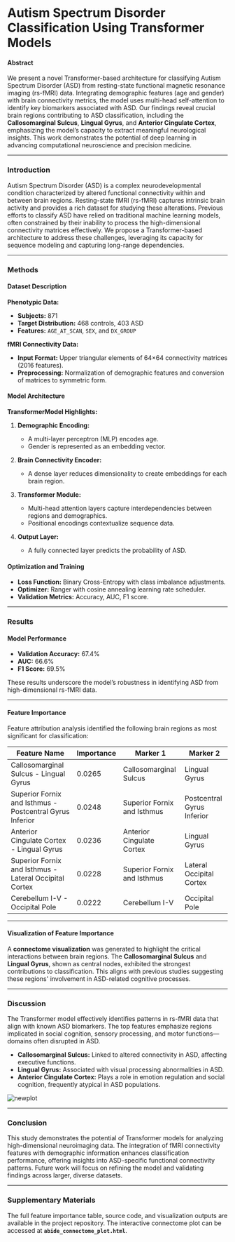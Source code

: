 # **Autism Spectrum Disorder Classification Using Transformer Models** 


#### **Abstract**
We present a novel Transformer-based architecture for classifying Autism Spectrum Disorder (ASD) from resting-state functional magnetic resonance imaging (rs-fMRI) data. Integrating demographic features (age and gender) with brain connectivity metrics, the model uses multi-head self-attention to identify key biomarkers associated with ASD. Our findings reveal crucial brain regions contributing to ASD classification, including the **Callosomarginal Sulcus**, **Lingual Gyrus**, and **Anterior Cingulate Cortex**, emphasizing the model’s capacity to extract meaningful neurological insights. This work demonstrates the potential of deep learning in advancing computational neuroscience and precision medicine.

---

### **Introduction**
Autism Spectrum Disorder (ASD) is a complex neurodevelopmental condition characterized by altered functional connectivity within and between brain regions. Resting-state fMRI (rs-fMRI) captures intrinsic brain activity and provides a rich dataset for studying these alterations. Previous efforts to classify ASD have relied on traditional machine learning models, often constrained by their inability to process the high-dimensional connectivity matrices effectively. We propose a Transformer-based architecture to address these challenges, leveraging its capacity for sequence modeling and capturing long-range dependencies.

---

### **Methods**

#### **Dataset Description**
**Phenotypic Data:**  
- **Subjects:** 871  
- **Target Distribution:** 468 controls, 403 ASD  
- **Features:** `AGE_AT_SCAN`, `SEX`, and `DX_GROUP`  

**fMRI Connectivity Data:**  
- **Input Format:** Upper triangular elements of 64×64 connectivity matrices (2016 features).  
- **Preprocessing:** Normalization of demographic features and conversion of matrices to symmetric form.  

#### **Model Architecture**
**TransformerModel Highlights:**  
1. **Demographic Encoding:**  
   - A multi-layer perceptron (MLP) encodes age.  
   - Gender is represented as an embedding vector.  

2. **Brain Connectivity Encoder:**  
   - A dense layer reduces dimensionality to create embeddings for each brain region.  

3. **Transformer Module:**  
   - Multi-head attention layers capture interdependencies between regions and demographics.  
   - Positional encodings contextualize sequence data.  

4. **Output Layer:**  
   - A fully connected layer predicts the probability of ASD.  

#### **Optimization and Training**
- **Loss Function:** Binary Cross-Entropy with class imbalance adjustments.  
- **Optimizer:** Ranger with cosine annealing learning rate scheduler.  
- **Validation Metrics:** Accuracy, AUC, F1 score.  

---

### **Results**

#### **Model Performance**
- **Validation Accuracy:** 67.4%  
- **AUC:** 66.6%  
- **F1 Score:** 69.5%  

These results underscore the model’s robustness in identifying ASD from high-dimensional rs-fMRI data.

---

#### **Feature Importance**
Feature attribution analysis identified the following brain regions as most significant for classification:  

| **Feature Name**                              | **Importance** | **Marker 1**                  | **Marker 2**                   |  
|-----------------------------------------------|---------------|-------------------------------|--------------------------------|  
| Callosomarginal Sulcus - Lingual Gyrus        | 0.0265        | Callosomarginal Sulcus        | Lingual Gyrus                  |  
| Superior Fornix and Isthmus - Postcentral Gyrus Inferior | 0.0248 | Superior Fornix and Isthmus | Postcentral Gyrus Inferior     |  
| Anterior Cingulate Cortex - Lingual Gyrus     | 0.0236        | Anterior Cingulate Cortex     | Lingual Gyrus                  |  
| Superior Fornix and Isthmus - Lateral Occipital Cortex | 0.0228 | Superior Fornix and Isthmus | Lateral Occipital Cortex       |  
| Cerebellum I-V - Occipital Pole               | 0.0222        | Cerebellum I-V                | Occipital Pole                 |  

---

#### **Visualization of Feature Importance**
A **connectome visualization** was generated to highlight the critical interactions between brain regions. The **Callosomarginal Sulcus** and **Lingual Gyrus**, shown as central nodes, exhibited the strongest contributions to classification. This aligns with previous studies suggesting these regions' involvement in ASD-related cognitive processes.

---

### **Discussion**
The Transformer model effectively identifies patterns in rs-fMRI data that align with known ASD biomarkers. The top features emphasize regions implicated in social cognition, sensory processing, and motor functions—domains often disrupted in ASD.  
- **Callosomarginal Sulcus:** Linked to altered connectivity in ASD, affecting executive functions.  
- **Lingual Gyrus:** Associated with visual processing abnormalities in ASD.  
- **Anterior Cingulate Cortex:** Plays a role in emotion regulation and social cognition, frequently atypical in ASD populations.
  
![newplot](https://github.com/user-attachments/assets/6ded66c6-b05d-4481-ae37-13f0b1de540f)

---

### **Conclusion**
This study demonstrates the potential of Transformer models for analyzing high-dimensional neuroimaging data. The integration of fMRI connectivity features with demographic information enhances classification performance, offering insights into ASD-specific functional connectivity patterns. Future work will focus on refining the model and validating findings across larger, diverse datasets.

---

### **Supplementary Materials**
The full feature importance table, source code, and visualization outputs are available in the project repository. The interactive connectome plot can be accessed at **`abide_connectome_plot.html`**.

